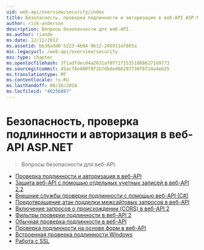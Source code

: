 ```yaml
---
uid: web-api/overview/security/index
title: Безопасность, проверка подлинности и авторизация в веб-API ASP.NET | Документация Майкрософт
author: rick-anderson
description: Вопросы безопасности для веб-API.
ms.author: riande
ms.date: 12/11/2012
ms.assetid: bb38add0-5223-4b04-9b12-245911af865a
msc.legacyurl: /web-api/overview/security
msc.type: chapter
ms.openlocfilehash: 3f1adfdecd4a2031af0f71f15351088627169773
ms.sourcegitcommit: 45ac74e400f9f2b7dbded66297730f6f14a4eb25
ms.translationtype: MT
ms.contentlocale: ru-RU
ms.lasthandoff: 08/16/2018
ms.locfileid: "48256887"
---
```

<a name="security-authentication-and-authorization-in-aspnet-web-api"></a>Безопасность, проверка подлинности и авторизация в веб-API ASP.NET
====================
> Вопросы безопасности для веб-API.


- [Проверка подлинности и авторизация в веб-API](authentication-and-authorization-in-aspnet-web-api.md)
- [Защита веб-API с помощью отдельных учетных записей в веб-API 2.2](individual-accounts-in-web-api.md)
- [Внешние службы проверки подлинности с помощью веб-API (C#)](external-authentication-services.md)
- [Предотвращение атак подделки межсайтовых запросов в веб-API](preventing-cross-site-request-forgery-csrf-attacks.md)
- [Включение запросов о происхождении (CORS) в веб-API 2](enabling-cross-origin-requests-in-web-api.md)
- [Фильтры проверки подлинности в веб-API 2](authentication-filters.md)
- [Обычная проверка подлинности в веб-API](basic-authentication.md)
- [Проверка подлинности на основе форм в веб-API](forms-authentication.md)
- [Встроенная проверка подлинности Windows](integrated-windows-authentication.md)
- [Работа с SSL](working-with-ssl-in-web-api.md)
